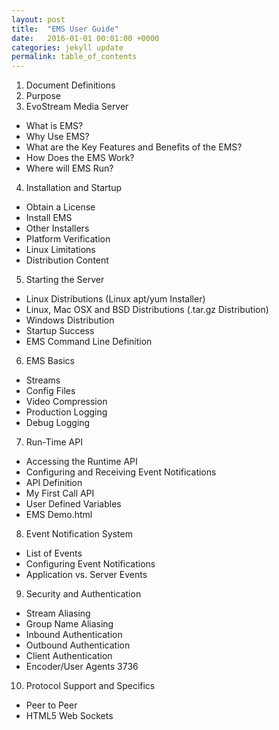 ```yaml
---
layout: post
title:  "EMS User Guide"
date:   2016-01-01 00:01:00 +0000
categories: jekyll update
permalink: table_of_contents
---
```


1. Document Definitions
2. Purpose
3. EvoStream Media Server
  - What is EMS?
  - Why Use EMS?
  - What are the Key Features and Benefits of the EMS?
  - How Does the EMS Work?
  - Where will EMS Run?
4. Installation and Startup
  - Obtain a License
  - Install EMS
  - Other Installers
  - Platform Verification
  - Linux Limitations
  - Distribution Content
5. Starting the Server
  - Linux Distributions (Linux apt/yum Installer)
  - Linux, Mac OSX and BSD Distributions (.tar.gz Distribution)
  - Windows Distribution
  - Startup Success
  - EMS Command Line Definition
6. EMS Basics
  - Streams
  - Config Files
  - Video Compression
  - Production Logging
  - Debug Logging
7. Run-Time API
  - Accessing the Runtime API
  - Configuring and Receiving Event Notifications
  - API Definition
  - My First Call API
  - User Defined Variables
  - EMS Demo.html
8. Event Notification System
  - List of Events
  - Configuring Event Notifications
  - Application vs. Server Events
9. Security and Authentication
  - Stream Aliasing
  - Group Name Aliasing
  - Inbound Authentication
  - Outbound Authentication
  - Client Authentication
  - Encoder/User Agents 3736
10. Protocol Support and Specifics
  - Peer to Peer
  - HTML5 Web Sockets
